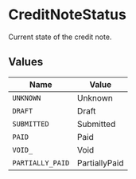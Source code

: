 # CreditNoteStatus

Current state of the credit note.


## Values

| Name             | Value            |
| ---------------- | ---------------- |
| `UNKNOWN`        | Unknown          |
| `DRAFT`          | Draft            |
| `SUBMITTED`      | Submitted        |
| `PAID`           | Paid             |
| `VOID_`          | Void             |
| `PARTIALLY_PAID` | PartiallyPaid    |